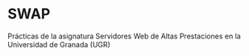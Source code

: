 # SWAP
Prácticas de la asignatura Servidores Web de Altas Prestaciones en la Universidad de Granada (UGR)
